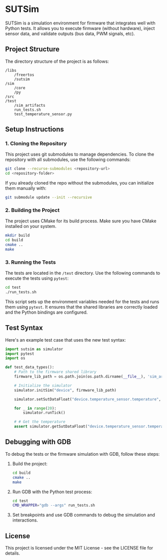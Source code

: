 
# SUTSim

SUTSim is a simulation environment for firmware that integrates well with Python tests. It allows you to execute firmware (without hardware), inject sensor data, and validate outputs (bus data, PWM signals, etc).

## Project Structure

The directory structure of the project is as follows:

```
/libs
    /freertos
    /sutsim
/sim
    /core
    /py
/src
/test
    /sim_artifacts
    run_tests.sh
    test_temperature_sensor.py
```

## Setup Instructions

### 1. Cloning the Repository

This project uses git submodules to manage dependencies. To clone the repository with all submodules, use the following commands:

```bash
git clone --recurse-submodules <repository-url>
cd <repository-folder>
```

If you already cloned the repo without the submodules, you can initialize them manually with:

```bash
git submodule update --init --recursive
```

### 2. Building the Project

The project uses CMake for its build process. Make sure you have CMake installed on your system.

```bash
mkdir build
cd build
cmake ..
make
```

### 3. Running the Tests

The tests are located in the `/test` directory. Use the following commands to execute the tests using `pytest`:

```bash
cd test
./run_tests.sh
```

This script sets up the environment variables needed for the tests and runs them using `pytest`. It ensures that the shared libraries are correctly loaded and the Python bindings are configured.

## Test Syntax

Here's an example test case that uses the new test syntax:

```python
import sutsim as simulator
import pytest
import os

def test_data_types():
    # Path to the firmware shared library
    firmware_lib_path = os.path.join(os.path.dirname(__file__), 'sim_artifacts', 'libfirmware.so')

    # Initialize the simulator
    simulator.initSim("device", firmware_lib_path)

    simulator.setSutDataFloat("device.temperature_sensor.temperature", 100.0)

    for _ in range(20):
        simulator.runTick()

    # # Get the temperature
    assert simulator.getSutDataFloat("device.temperature_sensor.temperature") == 100.0
```

## Debugging with GDB

To debug the tests or the firmware simulation with GDB, follow these steps:

1. Build the project:

   ```bash
   cd build
   cmake ..
   make
   ```

2. Run GDB with the Python test process:

   ```bash
   cd test
   CMD_WRAPPER="gdb --args" run_tests.sh
   ```

3. Set breakpoints and use GDB commands to debug the simulation and interactions.

## License

This project is licensed under the MIT License - see the LICENSE file for details.

